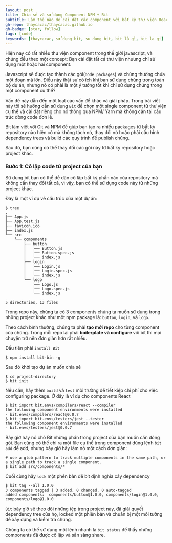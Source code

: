 ```yaml
---
layout: post
title: Chia sẻ và sử dụng Component NPM + Bit
subtitle: Làm thế nào để cài đặt các component với bất kỳ thư viện React, Vue hoặc UI bằng cách sử dụng Bit và NPM
gh-repo: thaycacac/thaycacac.github.io
gh-badge: [star, follow]
tags: [code]
keywords: [thaycacac, sử dụng bit, su dung bit, bit là gì, bit la gi]
---
```


Hiện nay có rất nhiều thư viện component trong thế giới javascript, và chúng đều theo một concept: Bạn cài đặt tất cả thư viện nhưung chỉ sử dụng một hoặc hai component.

Javascript sẽ được tạo thành các gói(`node packages`) và chúng thường chứa một đoạn mã lớn. Điều này thật sự có ích khi bạn sử dụng chúng trong toàn bộ dự án, nhưng nó có phải là một ý tưởng tốt khi chỉ sử dụng chúng trong một component cụ thể?

Vấn đề này dẫn đến một loạt các vấn đề khác và giải pháp. Trong bài viết này tôi sẽ hướng dẫn sử dụng `Bit` để chọn một single component từ thư viện cụ thể và cài đặt riêng cho nó thông qua NPM/ Yarn mà không cần tái cấu trúc dòng code đơn lẻ.

Bit làm việt với Git và NPM để giúp bạn tạo ra nhiều packages từ bất kỳ repository nào hiện có mà không tách nó, thay đổi nó hoặc phải cấu hình dependency trees và build các quy trình để publish chúng.

Sau đó, bạn cũng có thể thay đổi các gói này từ bất kỳ repository hoặc project khác.

### Bước 1: Cô lập code từ project của bạn

Sử dụng bit bạn có thể dễ dàn cô lập bất kỳ phần nào của repository mà không cần thay đổi tất cả, vì vậy, bạn có thể sử dụng code này từ những project khác.

Đây là một ví dụ về cấu trúc của một dự án:

```
$ tree
.
├── App.js
├── App.test.js
├── favicon.ico
├── index.js
└── src
    └── components
        ├── button
        │   ├── Button.js
        │   ├── Button.spec.js
        │   └── index.js
        ├── login
        │   ├── Login.js
        │   ├── Login.spec.js
        │   └── index.js
        └── logo
            ├── Logo.js
            ├── Logo.spec.js
            └── index.js

5 directories, 13 files
```

Trong repo này, chúng ta có 3 components chúng ta muốn sử dụng trong những project khác như một npm package là: `button`, `login`, và `logo`.

Theo cách bình thường, chúng ta phải **tạo mới repo** cho từng component của chúng. Trong mỗi repo lại phải **boilerplate và configure** với bit thì mọi chuyện trở nên đơn giản hơn rất nhiều.

Đầu tiên phải `install Bit`

```
$ npm install bit-bin -g
```

Sau đó khởi tạo dự án muốn chia sẻ

```
$ cd project-directory
$ bit init
```

Nếu cần, hãy thêm `build` và `test` môi trường để tiết kiệp chi phí cho việc configuring package. Ở đây là ví dụ cho components React

```
$ bit import bit.envs/compilers/react --compiler
the following component environments were installed
- bit.envs/compilers/react@0.0.7
$ bit import bit.envs/testers/jest --tester
the following component environments were installed
- bit.envs/testers/jest@0.0.7
```

Bây giờ hãy nó chô Bit những phần trong project của bạn muốn cần đóng gói. Bạn cũng có thể chỉ ra một file cụ thể trong component dùng lệnh `bit add` để add, nhưng bây giờ hãy làm nó một cách đơn giản:

```
# use a glob pattern to track multiple components in the same path, or a single path to track a single component.
$ bit add src/components/*
```

Cuối cùng hãy `lock` một phên bản để bit định nghĩa cây dependency

```
$ bit tag --all 1.0.0
3 components tagged | 3 added, 0 changed, 0 auto-tagged
added components:  components/button@1.0.0, components/login@1.0.0, components/logo@1.0.0
```

`Bit` bây giờ sẽ theo dõi những tệp trong project này, đã giải quyết dependency tree của họ, locked một phiên bản và chuẩn bị một môi tường để xây dựng và kiểm tra chúng.

Chúng ta có thể sử dụng một lệnh nhanh là `bit status` để thấy những components đã được cô lập và sẵn sàng share.
